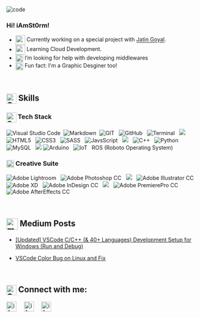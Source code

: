 <link rel="stylesheet" type="text/css" media="all" href="readme.md.css" />

![code](https://image.flaticon.com/icons/svg/2087/2087884.svg)
### Hi! iAmSt0rm! 

<!--
**iAmSt0rm/iAmSt0rm** is a ✨ _special_ ✨ repository because its `README.md` (this file) appears on your GitHub profile.
-->

- [<img align="center" width="25px" src="https://img.icons8.com/clouds/100/000000/code.png"/>](#) Currently working on a special project with [Jatin Goyal](https://github.com/Jatin1o1).
- [<img align="center" width="25px" src="https://img.icons8.com/clouds/100/000000/learning.png"/>](#) Learning Cloud Development.
- [<img align="center" width="20px" src="https://img.icons8.com/nolan/100/search.png"/>](#) I’m looking for help with developing middlewares
- [<img align="center" width="20px" src="https://img.icons8.com/nolan/100/designer.png"/>](#) Fun fact: I'm a Graphic Desginer too!

<br />

## [<img align="center" title="Skills" alt="Skills" width="26px" height="26px" src="https://image.flaticon.com/icons/svg/921/921330.svg" />](#)&nbsp;Skills
### [<img align="center" title="Programming" alt="Code" width="26px" src="https://img.icons8.com/material-sharp/96/000000/source-code.png" />](#)&nbsp;Tech Stack



![Visual Studio Code](https://cdn.jsdelivr.net/npm/simple-icons@3.3.0/icons/visualstudiocode.svg#techStack "Visual Studio Code")&nbsp;
![Markdown](https://cdn.jsdelivr.net/npm/simple-icons@3.3.0/icons/markdown.svg#Md "Markdown")&nbsp;
![GIT](https://cdn.jsdelivr.net/npm/simple-icons@3.3.0/icons/git.svg#techStack "GIT")&nbsp;&nbsp;
![GitHub](https://cdn.jsdelivr.net/npm/simple-icons@3.3.0/icons/github.svg#techStack "GitHub")&nbsp;&nbsp;
![Terminal](https://img.icons8.com/ios-filled/50/000000/console.png#techStack "Terminal")&nbsp;&nbsp;
![](https://img.icons8.com/ios-filled/50/000000/vertical-line.png#techStack)&nbsp;&nbsp;
![HTML5](https://cdn.jsdelivr.net/npm/simple-icons@3.3.0/icons/html5.svg#techStack "HTML5")&nbsp;&nbsp;
![CSS3](https://cdn.jsdelivr.net/npm/simple-icons@3.3.0/icons/css3.svg#techStack "CSS3")&nbsp;&nbsp;
![SASS](https://cdn.jsdelivr.net/npm/simple-icons@3.3.0/icons/sass.svg#techStack "SASS")&nbsp;&nbsp;
![JavsScript](https://cdn.jsdelivr.net/npm/simple-icons@3.3.0/icons/javascript.svg#techStack "JavaScript")&nbsp;&nbsp;
![](https://img.icons8.com/ios-filled/50/000000/vertical-line.png#techStack)&nbsp;&nbsp;
![C++](https://cdn.jsdelivr.net/npm/simple-icons@3.3.0/icons/cplusplus.svg#techStack "C++")&nbsp;&nbsp;
![Python](https://cdn.jsdelivr.net/npm/simple-icons@3.3.0/icons/python.svg#techStack "Python")&nbsp;&nbsp;
![MySQL](https://cdn.jsdelivr.net/npm/simple-icons@3.3.0/icons/mysql.svg#techStack "MySQL")&nbsp;&nbsp;
![](https://img.icons8.com/ios-filled/50/000000/vertical-line.png#techStack)
![Arduino](https://cdn.jsdelivr.net/npm/simple-icons@3.3.0/icons/arduino.svg#techStack "Arduino")&nbsp;&nbsp;
![IoT](https://img.icons8.com/ios-filled/50/000000/internet-of-things.png#techStack "Arduino")&nbsp;&nbsp;
<span class="ros">ROS</span> (Roboto Operating System)

### [<img align="center" title="Creactive Suite" alt="Code" width="20px" src="https://img.icons8.com/material-sharp/96/000000/vector.png" />](#) Creative Suite

![Adobe Lightroom](https://cdn.jsdelivr.net/npm/simple-icons@3.3.0/icons/adobelightroomclassic.svg#CSuite "Adobe Lightroom")&nbsp;&nbsp;
![Adobe Photoshop CC](https://cdn.jsdelivr.net/npm/simple-icons@3.3.0/icons/adobephotoshop.svg#CSuite "Adobe Photoshop CC")&nbsp;&nbsp;
![](https://img.icons8.com/ios-filled/50/000000/vertical-line.png#techStack)&nbsp;&nbsp;
![Adobe Illustrator CC](https://cdn.jsdelivr.net/npm/simple-icons@3.3.0/icons/adobeillustrator.svg#CSuite "Adobe Illustrator CC")&nbsp;&nbsp;
![Adobe XD](https://cdn.jsdelivr.net/npm/simple-icons@3.3.0/icons/adobexd.svg#CSuite "Adobe XD")&nbsp;&nbsp;
![Adobe InDesign CC](https://cdn.jsdelivr.net/npm/simple-icons@3.3.0/icons/adobeindesign.svg#CSuite "Adobe InDesign CC")&nbsp;&nbsp;
![](https://img.icons8.com/ios-filled/50/000000/vertical-line.png#techStack)&nbsp;&nbsp;
![Adobe PremierePro CC](https://cdn.jsdelivr.net/npm/simple-icons@3.3.0/icons/adobepremierepro.svg#CSuite "Adobe PremierePro CC")&nbsp;&nbsp;
![Adobe AfterEffects CC](https://cdn.jsdelivr.net/npm/simple-icons@3.3.0/icons/adobeaftereffects.svg#CSuite "Adobe AfterEffects CC")&nbsp;&nbsp;

<br />

## [<img align="center" title="Medium" alt="medium" width="30px" src="https://cdn.jsdelivr.net/npm/simple-icons@3.3.0/icons/medium.svg" />](https://medium.com/@iamstorm)&nbsp;Medium Posts
- [[Updated] VSCode C/C++ (& 40+ Languages) Development Setup for Windows (Run and Debug)](https://medium.com/@iamstorm/updated-vscode-c-c-40-languages-development-setup-for-windows-run-and-debug-ced6b593cc5)

- [VSCode Color Bug on Linux and Fix](https://medium.com/@iamstorm/vscode-bug-on-linux-7ca4c4544d24)

<br />

## [<img align="center" title="Social Media" alt="Social Media" width="26px" src="https://image.flaticon.com/icons/svg/929/929610.svg" />](#)&nbsp;Connect with me:

[<img align="center" alt="iAmSt0rm | LinkedIn" width="26px" src="https://cdn.jsdelivr.net/npm/simple-icons@3.3.0/icons/linkedin.svg" />][linkedin]
&nbsp;&nbsp;&nbsp;
[<img align="center" alt="iAmSt0rm | Instagram" width="26px" src="https://cdn.jsdelivr.net/npm/simple-icons@3.3.0/icons/instagram.svg" />][instagram]
&nbsp;&nbsp;&nbsp;
[<img align="center" alt="iAmSt0rm | Behance" width="26px" src="https://cdn.jsdelivr.net/npm/simple-icons@3.3.0/icons/behance.svg" />][behance]

[linkedin]: https://www.linkedin.com/in/paraskrv/
[instagram]: https://www.instagram.com/i_am_paras7/
[behance]: https://www.behance.net/parasverma/
